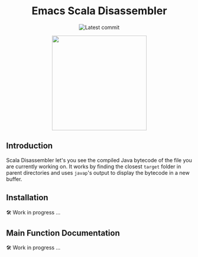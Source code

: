 <div align="center">
  
# Emacs Scala Disassembler  

![Latest commit](https://img.shields.io/github/last-commit/tomas-ramos21/Emacs-Scala-Disassembler/main?style=flat)

<img src="https://i.imgur.com/DLwf6Qe.png" width="256" height="256">

</div>

## Introduction
Scala Disassembler let's you see the compiled Java bytecode of the file you are currently working on. It works by finding the closest `target` folder in parent directories and uses `javap`'s output to display the bytecode in a new buffer.

## Installation
🛠 Work in progress ...

## Main Function Documentation
🛠 Work in progress ...
